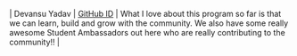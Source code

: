 | Devansu Yadav | [GitHub ID](https://github.com/Devansu-Yadav) | What I love about this program so far is that we can learn, build and grow with the community. 
We also have some really awesome Student Ambassadors out here who are really contributing to the community!! |
